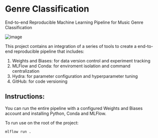 # Genre Classification
End-to-end Reproducible Machine Learning Pipeline for Music Genre Classification

![image](https://user-images.githubusercontent.com/32045137/197345178-bcf24c27-dad7-4408-9817-8d28c0a9798c.png)

This project contains an integration of a series of tools to create a end-to-end reproducible pipeline that includes:
1. Weights and Biases: for data version control and experiment tracking
2. MLFlow and Conda: for enviroment isolation and command centralization
3. Hydra: for parameter configuration and hyperparameter tuning
4. GitHub: for code versioning

## Instructions:
You can run the entire pipeline with a configured Weights and Biases account and installing Python, Conda and MLFlow.

To run use on the root of the project:
```console
mlflow run .
```
